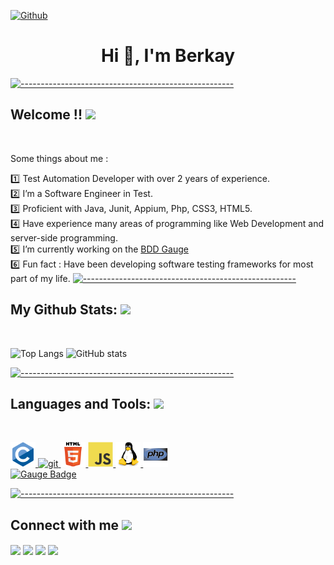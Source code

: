 [![Github](https://img.shields.io/github/followers/CharalambosIoannou?label=Follow&style=social)](https://github.com/CharalambosIoannou)

<h1 align="center">Hi 👋, I'm Berkay</h1>

[![-----------------------------------------------------](
https://raw.githubusercontent.com/andreasbm/readme/master/assets/lines/aqua.png)](https://github.com/berkaypab?tab=repositories)
<h2>Welcome !! <img src = "https://media2.giphy.com/media/QssGEmpkyEOhBCb7e1/giphy.gif?cid=ecf05e47a0n3gi1bfqntqmob8g9aid1oyj2wr3ds3mg700bl&rid=giphy.gif" width = 32px></h2></h2><br/>

Some things about me :<br/>

:one: Test Automation Developer with over 2 years of experience.<br/>
:two: I’m a Software Engineer in Test.<br/> 
:three: Proficient with Java, Junit, Appium, Php, CSS3, HTML5.<br/> 
:four: Have experience many areas of programming like Web Development and server-side programming.<br/>
:five: I’m currently working on the <a href="https://github.com/getgauge/gauge">BDD Gauge </a><br/> 
:six: Fun fact : Have been developing software testing frameworks for most part of my life.
[![-----------------------------------------------------](
https://raw.githubusercontent.com/andreasbm/readme/master/assets/lines/aqua.png)](https://github.com/berkaypab?tab=repositories)

<h2> My Github Stats: <img src = "https://media2.giphy.com/media/QssGEmpkyEOhBCb7e1/giphy.gif?cid=ecf05e47a0n3gi1bfqntqmob8g9aid1oyj2wr3ds3mg700bl&rid=giphy.gif" width = 32px></h2></h2><br/>

![Top Langs](https://github-readme-stats.vercel.app/api/top-langs/?username=berkaypab&theme=tokyonight)
![GitHub stats](https://github-readme-stats.vercel.app/api?username=berkaypab&show_icons=true&theme=tokyonight)


[![-----------------------------------------------------](
https://raw.githubusercontent.com/andreasbm/readme/master/assets/lines/aqua.png)](https://github.com/berkaypab?tab=repositories)
<h2>Languages and Tools: <img src = "https://media2.giphy.com/media/QssGEmpkyEOhBCb7e1/giphy.gif?cid=ecf05e47a0n3gi1bfqntqmob8g9aid1oyj2wr3ds3mg700bl&rid=giphy.gif" width = 32px></h2><br/>

<a href="https://www.cprogramming.com/" target="_blank"> <img src="https://raw.githubusercontent.com/devicons/devicon/master/icons/c/c-original.svg" alt="c" width="40" height="40"/> </a> <a href="https://git-scm.com/" target="_blank"> <img src="https://www.vectorlogo.zone/logos/git-scm/git-scm-icon.svg" alt="git" width="40" height="40"/> </a> <a href="https://www.w3.org/html/" target="_blank"> <img src="https://raw.githubusercontent.com/devicons/devicon/master/icons/html5/html5-original-wordmark.svg" alt="html5" width="40" height="40"/> </a> <a href="https://developer.mozilla.org/en-US/docs/Web/JavaScript" target="_blank"> <img src="https://raw.githubusercontent.com/devicons/devicon/master/icons/javascript/javascript-original.svg" alt="javascript" width="40" height="40"/> </a> <a href="https://www.linux.org/" target="_blank"> <img src="https://raw.githubusercontent.com/devicons/devicon/master/icons/linux/linux-original.svg" alt="linux" width="40" height="40"/> </a> <a href="https://www.php.net" target="_blank"> <img src="https://raw.githubusercontent.com/devicons/devicon/master/icons/php/php-original.svg" alt="php" width="40" height="40"/> </a>
<br>[![Gauge Badge](https://gauge.org/Gauge_Badge.svg)](https://gauge.org)<br/>


[![-----------------------------------------------------](
https://raw.githubusercontent.com/andreasbm/readme/master/assets/lines/aqua.png)](https://github.com/berkaypab?tab=repositories)

<h2> Connect with me <img src='https://raw.githubusercontent.com/ShahriarShafin/ShahriarShafin/main/Assets/handshake.gif' width="100px"> </h2>
<a href = 'https://www.linkedin.com/in/berkaypb/'> <img width = '32px' align= 'center' src="https://raw.githubusercontent.com/rahulbanerjee26/githubAboutMeGenerator/main/icons/linked-in-alt.svg"/></a> 
<a href = 'https://twitter.com/Berkaypb'> <img width = '32px' align= 'center' src="https://raw.githubusercontent.com/rahulbanerjee26/githubAboutMeGenerator/main/icons/twitter.svg"/></a> 
<a href = 'https://medium.com/@testerhypocrite'> <img width = '32px' align= 'center' src="https://raw.githubusercontent.com/rahulbanerjee26/githubAboutMeGenerator/main/icons/medium.svg"/></a> 
<a href = 'https://www.github.com/berkaypab'> <img width = '32px' align= 'center' src="https://raw.githubusercontent.com/rahulbanerjee26/githubAboutMeGenerator/main/icons/github.svg"/></a>
  
<br>


